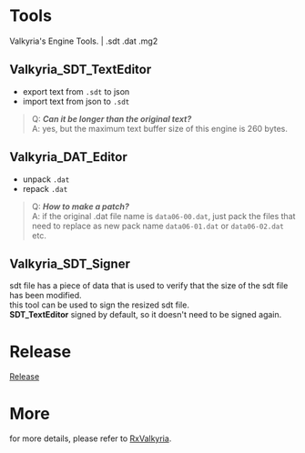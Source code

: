 # Tools
Valkyria's Engine Tools. | .sdt .dat .mg2
## Valkyria_SDT_TextEditor
 - export text from `.sdt` to json
 - import text from json to `.sdt`
> Q: ***Can it be longer than the original text?***  
> A: yes, but the maximum text buffer size of this engine is 260 bytes.

## Valkyria_DAT_Editor
 - unpack `.dat`
 - repack `.dat`
> Q: ***How to make a patch?***  
> A: if the original .dat file name is `data06-00.dat`, just pack the files that need to replace as new pack name `data06-01.dat` or `data06-02.dat` etc.

## Valkyria_SDT_Signer
sdt file has a piece of data that is used to verify that the size of the sdt file has been modified.  
this tool can be used to sign the resized sdt file.  
**SDT_TextEditor** signed by default, so it doesn't need to be signed again.

# Release
[Release](https://github.com/Dir-A/ReVN/releases/)

# More
for more details, please refer to [RxValkyria](https://github.com/ZQF-ReVN/RxValkyria).
